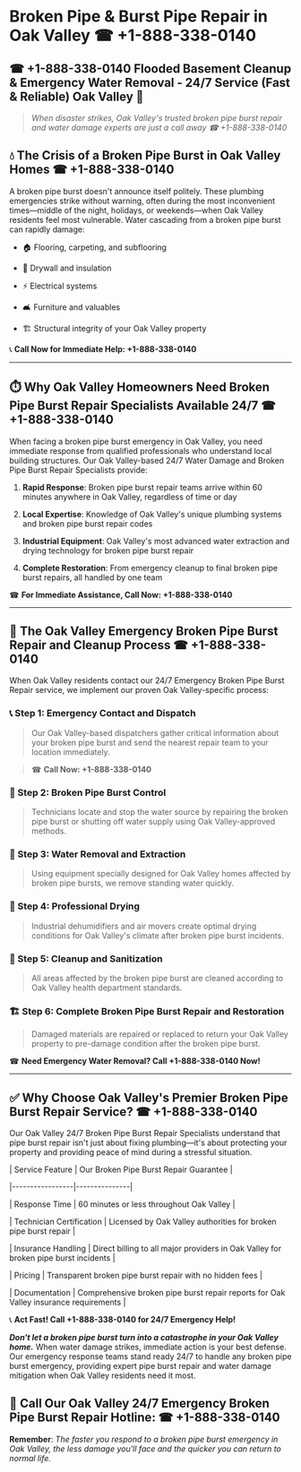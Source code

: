 # Broken Pipe & Burst Pipe Repair in Oak Valley ☎ +1-888-338-0140  
## ☎ +1-888-338-0140 Flooded Basement Cleanup & Emergency Water Removal - 24/7 Service (Fast & Reliable) Oak Valley 🚨  

> *When disaster strikes, Oak Valley's trusted broken pipe burst repair and water damage experts are just a call away ☎ +1-888-338-0140*  

## 💧 The Crisis of a Broken Pipe Burst in Oak Valley Homes ☎ +1-888-338-0140  

A broken pipe burst doesn't announce itself politely. These plumbing emergencies strike without warning, often during the most inconvenient times—middle of the night, holidays, or weekends—when Oak Valley residents feel most vulnerable. Water cascading from a broken pipe burst can rapidly damage:  

* 🏠 Flooring, carpeting, and subflooring  
* 🧱 Drywall and insulation  
* ⚡ Electrical systems  
* 🛋️ Furniture and valuables  
* 🏗️ Structural integrity of your Oak Valley property  

📞 **Call Now for Immediate Help: +1-888-338-0140**  

---  

## ⏱️ Why Oak Valley Homeowners Need Broken Pipe Burst Repair Specialists Available 24/7 ☎ +1-888-338-0140  

When facing a broken pipe burst emergency in Oak Valley, you need immediate response from qualified professionals who understand local building structures. Our Oak Valley-based 24/7 Water Damage and Broken Pipe Burst Repair Specialists provide:  

1. **Rapid Response**: Broken pipe burst repair teams arrive within 60 minutes anywhere in Oak Valley, regardless of time or day  
2. **Local Expertise**: Knowledge of Oak Valley's unique plumbing systems and broken pipe burst repair codes  
3. **Industrial Equipment**: Oak Valley's most advanced water extraction and drying technology for broken pipe burst repair  
4. **Complete Restoration**: From emergency cleanup to final broken pipe burst repairs, all handled by one team  

☎ **For Immediate Assistance, Call Now: +1-888-338-0140**  

---  

## 🔧 The Oak Valley Emergency Broken Pipe Burst Repair and Cleanup Process ☎ +1-888-338-0140  

When Oak Valley residents contact our 24/7 Emergency Broken Pipe Burst Repair service, we implement our proven Oak Valley-specific process:  

### 📞 Step 1: Emergency Contact and Dispatch  
> Our Oak Valley-based dispatchers gather critical information about your broken pipe burst and send the nearest repair team to your location immediately.  
> ☎ **Call Now: +1-888-338-0140**  

### 🚿 Step 2: Broken Pipe Burst Control  
> Technicians locate and stop the water source by repairing the broken pipe burst or shutting off water supply using Oak Valley-approved methods.  

### 🌊 Step 3: Water Removal and Extraction  
> Using equipment specially designed for Oak Valley homes affected by broken pipe bursts, we remove standing water quickly.  

### 💨 Step 4: Professional Drying  
> Industrial dehumidifiers and air movers create optimal drying conditions for Oak Valley's climate after broken pipe burst incidents.  

### 🧼 Step 5: Cleanup and Sanitization  
> All areas affected by the broken pipe burst are cleaned according to Oak Valley health department standards.  

### 🏗️ Step 6: Complete Broken Pipe Burst Repair and Restoration  
> Damaged materials are repaired or replaced to return your Oak Valley property to pre-damage condition after the broken pipe burst.  

☎ **Need Emergency Water Removal? Call +1-888-338-0140 Now!**  

---  

## ✅ Why Choose Oak Valley's Premier Broken Pipe Burst Repair Service? ☎ +1-888-338-0140  

Our Oak Valley 24/7 Broken Pipe Burst Repair Specialists understand that pipe burst repair isn't just about fixing plumbing—it's about protecting your property and providing peace of mind during a stressful situation.  

| Service Feature | Our Broken Pipe Burst Repair Guarantee |  
|-----------------|---------------|  
| Response Time | 60 minutes or less throughout Oak Valley |  
| Technician Certification | Licensed by Oak Valley authorities for broken pipe burst repair |  
| Insurance Handling | Direct billing to all major providers in Oak Valley for broken pipe burst incidents |  
| Pricing | Transparent broken pipe burst repair with no hidden fees |  
| Documentation | Comprehensive broken pipe burst repair reports for Oak Valley insurance requirements |  

📞 **Act Fast! Call +1-888-338-0140 for 24/7 Emergency Help!**  

***Don't let a broken pipe burst turn into a catastrophe in your Oak Valley home.*** When water damage strikes, immediate action is your best defense. Our emergency response teams stand ready 24/7 to handle any broken pipe burst emergency, providing expert pipe burst repair and water damage mitigation when Oak Valley residents need it most.  

## 📱 Call Our Oak Valley 24/7 Emergency Broken Pipe Burst Repair Hotline: ☎ +1-888-338-0140  

**Remember**: *The faster you respond to a broken pipe burst emergency in Oak Valley, the less damage you'll face and the quicker you can return to normal life.*